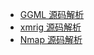 +   [GGML 源码解析](docs/ggml-ai/README.md)
+   [xmrig 源码解析](docs/xmrig-ai/README.md)
+   [Nmap 源码解析](docs/nmap-ai/README.md)